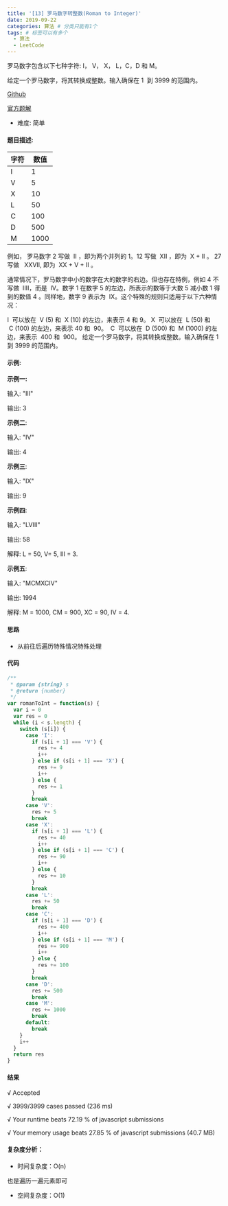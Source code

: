 ```yaml
---
title: '[13] 罗马数字转整数(Roman to Integer)'
date: 2019-09-22
categories: 算法 # 分类只能有1个
tags: # 标签可以有多个
  - 算法
  - LeetCode
---
```


罗马数字包含以下七种字符: I， V， X， L，C，D 和 M。

给定一个罗马数字，将其转换成整数。输入确保在 1  到 3999 的范围内。

<!-- more -->

[Github](https://github.com/lailailee/LeetcodeByJs-shuashuashua/blob/master/problems/%5B13%5D%20%E7%BD%97%E9%A9%AC%E6%95%B0%E5%AD%97%E8%BD%AC%E6%95%B4%E6%95%B0.md)

[官方题解](https://leetcode-cn.com/problems/roman-to-integer/solution/)

- 难度: 简单

#### 题目描述:

| 字符 | 数值 |
| ---- | ---- |
| I    | 1    |
| V    | 5    |
| X    | 10   |
| L    | 50   |
| C    | 100  |
| D    | 500  |
| M    | 1000 |

例如， 罗马数字 2 写做  II ，即为两个并列的 1。12 写做  XII ，即为  X + II 。 27 写做   XXVII, 即为  XX + V + II 。

通常情况下，罗马数字中小的数字在大的数字的右边。但也存在特例，例如 4 不写做  IIII，而是  IV。数字 1 在数字 5 的左边，所表示的数等于大数 5 减小数 1 得到的数值 4 。同样地，数字 9 表示为  IX。这个特殊的规则只适用于以下六种情况：

I  可以放在  V (5) 和  X (10) 的左边，来表示 4 和 9。
X  可以放在  L (50) 和  C (100) 的左边，来表示 40 和  90。 
C  可以放在  D (500) 和  M (1000) 的左边，来表示  400 和  900。
给定一个罗马数字，将其转换成整数。输入确保在 1  到 3999 的范围内。

#### 示例:

**示例一:**

输入: "III"

输出: 3

**示例二**:

输入: "IV"

输出: 4

**示例三**:

输入: "IX"

输出: 9

**示例四**:

输入: "LVIII"

输出: 58

解释: L = 50, V= 5, III = 3.

**示例五**:

输入: "MCMXCIV"

输出: 1994

解释: M = 1000, CM = 900, XC = 90, IV = 4.

#### 思路

- 从前往后遍历特殊情况特殊处理

#### 代码

```javascript
/**
 * @param {string} s
 * @return {number}
 */
var romanToInt = function(s) {
  var i = 0
  var res = 0
  while (i < s.length) {
    switch (s[i]) {
      case 'I':
        if (s[i + 1] === 'V') {
          res += 4
          i++
        } else if (s[i + 1] === 'X') {
          res += 9
          i++
        } else {
          res += 1
        }
        break
      case 'V':
        res += 5
        break
      case 'X':
        if (s[i + 1] === 'L') {
          res += 40
          i++
        } else if (s[i + 1] === 'C') {
          res += 90
          i++
        } else {
          res += 10
        }
        break
      case 'L':
        res += 50
        break
      case 'C':
        if (s[i + 1] === 'D') {
          res += 400
          i++
        } else if (s[i + 1] === 'M') {
          res += 900
          i++
        } else {
          res += 100
        }
        break
      case 'D':
        res += 500
        break
      case 'M':
        res += 1000
        break
      default:
        break
    }
    i++
  }
  return res
}
```

#### 结果

√ Accepted

√ 3999/3999 cases passed (236 ms)

√ Your runtime beats 72.19 % of javascript submissions

√ Your memory usage beats 27.85 % of javascript submissions (40.7 MB)

#### 复杂度分析：

- 时间复杂度：O(n)

也是遍历一遍元素即可

- 空间复杂度：O(1)
